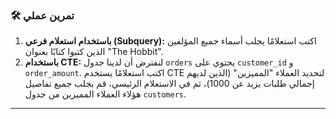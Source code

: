 ### 🛠️ تمرين عملي
1.  **باستخدام استعلام فرعي (Subquery):** اكتب استعلامًا يجلب أسماء جميع المؤلفين الذين كتبوا كتابًا بعنوان "The Hobbit".
2.  **باستخدام CTE:** لنفترض أن لدينا جدول `orders` يحتوي على `customer_id` و `order_amount`. اكتب استعلامًا يستخدم CTE لتحديد العملاء "المميزين" (الذين لديهم إجمالي طلبات يزيد عن 1000)، ثم في الاستعلام الرئيسي، قم بجلب جميع تفاصيل هؤلاء العملاء المميزين من جدول `customers`.

---
